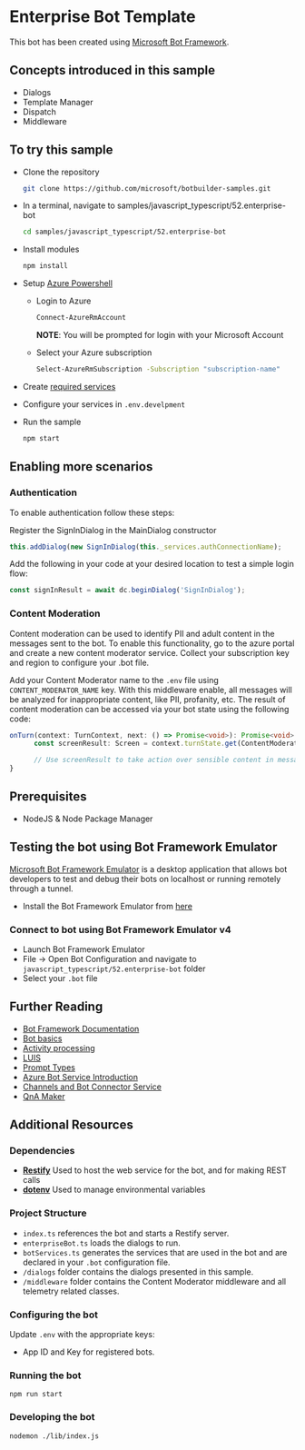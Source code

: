 # Enterprise Bot Template

This bot has been created using [Microsoft Bot Framework](https://dev.botframework.com).

## Concepts introduced in this sample
- Dialogs
- Template Manager
- Dispatch
- Middleware


## To try this sample
- Clone the repository
  ```bash
  git clone https://github.com/microsoft/botbuilder-samples.git
  ```
- In a terminal, navigate to samples/javascript_typescript/52.enterprise-bot
  ```bash
  cd samples/javascript_typescript/52.enterprise-bot
  ```
- Install modules
  ```bash
  npm install
  ```
- Setup [Azure Powershell](https://docs.microsoft.com/en-us/powershell/azure/install-azurerm-ps?view=azurermps-6.9.0&viewFallbackFrom=azurermps-6.8.1)

  - Login to Azure

    ```bash
    Connect-AzureRmAccount
    ```
    **NOTE**: You will be prompted for login with your Microsoft Account

  - Select your Azure subscription

    ```bash
    Select-AzureRmSubscription -Subscription "subscription-name"
    ```
  

- Create [required services](./deploymentScripts/DEPLOYMENT.MD)
- Configure your services in `.env.develpment`
- Run the sample
  ```bash
  npm start
  ```
## Enabling more scenarios

### Authentication

To enable authentication follow these steps:

Register the SignInDialog in the MainDialog constructor
    
  ```typescript
  this.addDialog(new SignInDialog(this._services.authConnectionName);
  ```

Add the following in your code at your desired location to test a simple login flow:
  ```typescript
  const signInResult = await dc.beginDialog('SignInDialog');
  ```

### Content Moderation
Content moderation can be used to identify PII and adult content in the messages sent to the bot. To enable this functionality, go to the azure portal
and create a new content moderator service. Collect your subscription key and region to configure your .bot file. 

Add your Content Moderator name to the `.env` file using `CONTENT_MODERATOR_NAME` key. With this middleware enable, all messages will be analyzed for inappropriate content, like PII, profanity, etc. The result of content moderation can be accessed via your bot state using the following code:
  ```typescript
  onTurn(context: TurnContext, next: () => Promise<void>): Promise<void> {
        const screenResult: Screen = context.turnState.get(ContentModeratorMiddleware.TextModeratorResultKey);

        // Use screenResult to take action over sensible content in messages.
  }
  ```

## Prerequisites
- NodeJS & Node Package Manager

## Testing the bot using Bot Framework Emulator
[Microsoft Bot Framework Emulator](https://github.com/microsoft/botframework-emulator) is a desktop application that allows bot developers to test and debug their bots on localhost or running remotely through a tunnel.

- Install the Bot Framework Emulator from [here](https://aka.ms/botframework-emulator)

### Connect to bot using Bot Framework Emulator v4
- Launch Bot Framework Emulator
- File -> Open Bot Configuration and navigate to `javascript_typescript/52.enterprise-bot` folder
- Select your `.bot` file

## Further Reading
- [Bot Framework Documentation](https://docs.botframework.com)
- [Bot basics](https://docs.microsoft.com/en-us/azure/bot-service/bot-builder-basics?view=azure-bot-service-4.0)
- [Activity processing](https://docs.microsoft.com/en-us/azure/bot-service/bot-builder-concept-activity-processing?view=azure-bot-service-4.0)
- [LUIS](https://luis.ai)
- [Prompt Types](https://docs.microsoft.com/en-us/azure/bot-service/bot-builder-prompts?view=azure-bot-service-4.0&tabs=javascript)
- [Azure Bot Service Introduction](https://docs.microsoft.com/en-us/azure/bot-service/bot-service-overview-introduction?view=azure-bot-service-4.0)
- [Channels and Bot Connector Service](https://docs.microsoft.com/en-us/azure/bot-service/bot-concepts?view=azure-bot-service-4.0)
- [QnA Maker](https://qnamaker.ai)


## Additional Resources

### Dependencies

- **[Restify](http://restify.com)** Used to host the web service for the bot, and for making REST calls
- **[dotenv](https://github.com/motdotla/dotenv)** Used to manage environmental variables

### Project Structure

- `index.ts` references the bot and starts a Restify server.
- `enterpriseBot.ts` loads the dialogs to run.
- `botServices.ts` generates the services that are used in the bot and are declared in your `.bot` configuration file.
- `/dialogs` folder contains the dialogs presented in this sample.
- `/middleware` folder contains the Content Moderator middleware and all telemetry related classes.

### Configuring the bot

Update `.env` with the appropriate keys:

- App ID and Key for registered bots.

### Running the bot

```
npm run start
```
### Developing the bot

```
nodemon ./lib/index.js
```



